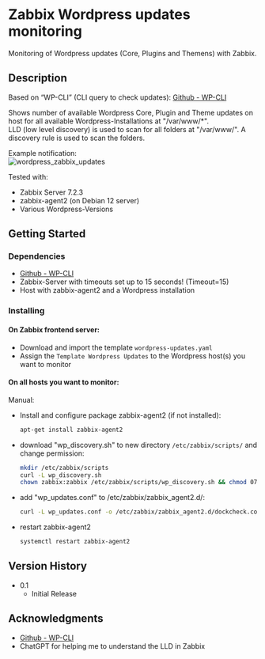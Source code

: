 # Zabbix Wordpress updates monitoring
Monitoring of Wordpress updates (Core, Plugins and Themens) with Zabbix.  

## Description
Based on “WP-CLI” (CLI query to check updates): [Github - WP-CLI](https://github.com/wp-cli/wp-cli)  

Shows number of available Wordpress Core, Plugin and Theme updates on host for all available Wordpress-Installations at "/var/www/*".  
LLD (low level discovery) is used to scan for all folders at "/var/www/". A discovery rule is used to scan the folders.  

Example notification:  
![wordpress_zabbix_updates](https://github.com/user-attachments/assets/1fb881ec-1f15-4495-a323-ebabf11f605b)

Tested with:  
* Zabbix Server 7.2.3
* zabbix-agent2 (on Debian 12 server)
* Various Wordpress-Versions

## Getting Started

### Dependencies
* [Github - WP-CLI](https://github.com/wp-cli/wp-cli)  
* Zabbix-Server with timeouts set up to 15 seconds! (Timeout=15)
* Host with zabbix-agent2 and a Wordpress installation

### Installing

#### On Zabbix frontend server:  
- Download and import the template `wordpress-updates.yaml`  
- Assign the `Template Wordpress Updates` to the Wordpress host(s) you want to monitor  

#### On all hosts you want to monitor:  
Manual:  
* Install and configure package zabbix-agent2 (if not installed):  
     ```sh
     apt-get install zabbix-agent2  
* download "wp_discovery.sh" to new directory `/etc/zabbix/scripts/` and change permission:  
     ```sh
     mkdir /etc/zabbix/scripts
     curl -L wp_discovery.sh
     chown zabbix:zabbix /etc/zabbix/scripts/wp_discovery.sh && chmod 0755 /etc/zabbix/scripts/wp_discovery.sh
     ```
* add "wp_updates.conf" to /etc/zabbix/zabbix_agent2.d/:  
     ```sh
     curl -L wp_updates.conf -o /etc/zabbix/zabbix_agent2.d/dockcheck.conf
     ```
* restart zabbix-agent2
     ```sh
     systemctl restart zabbix-agent2
     ```

## Version History
* 0.1
    * Initial Release

## Acknowledgments
* [Github - WP-CLI](https://github.com/wp-cli/wp-cli)
* ChatGPT for helping me to understand the LLD in Zabbix  
